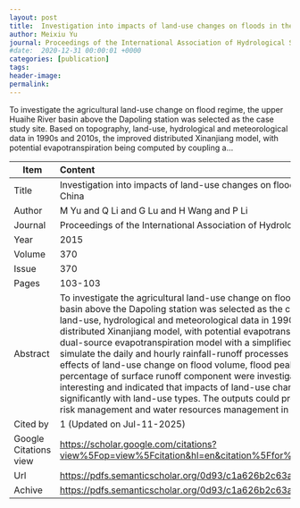 ```yaml
---
layout: post
title:  Investigation into impacts of land-use changes on floods in the upper Huaihe River basin China
author: Meixiu Yu
journal: Proceedings of the International Association of Hydrological Sciences
#date:  2020-12-31 00:00:01 +0000
categories: [publication]
tags: 
header-image: 
permalink: 
---
```

To investigate the agricultural land-use change on flood regime, the upper Huaihe River basin above the Dapoling station was selected as the case study site. Based on topography, land-use, hydrological and meteorological data in 1990s and 2010s, the improved distributed Xinanjiang model, with potential evapotranspiration being computed by coupling a...
<!--the above is the excerpt-->
<!--more-->
<!--the following is the text-->


| Item           | Content    	|
| ---------------|:-------------|
| Title          | Investigation into impacts of land-use changes on floods in the upper Huaihe River basin China     	|
| Author         | M Yu and Q Li and G Lu and H Wang and P Li    	|
| Journal        | Proceedings of the International Association of Hydrological Sciences   	|
| Year           | 2015  		|
| Volume         | 370	   	|
| Issue          | 370	   	|
| Pages          | 103-103	   	|
| Abstract       | To investigate the agricultural land-use change on flood regime, the upper Huaihe River basin above the Dapoling station was selected as the case study site. Based on topography, land-use, hydrological and meteorological data in 1990s and 2010s, the improved distributed Xinanjiang model, with potential evapotranspiration being computed by coupling a dual-source evapotranspiration model with a simplified plant growth model, was adopted to simulate the daily and hourly rainfall-runoff processes over 1990s and 2010s, and then the effects of land-use change on flood volume, flood peak, occurring time of flood peak, the percentage of surface runoff component were investigated respectively. The results was interesting and indicated that impacts of land-use change on flood characteristics varied significantly with land-use types. The outputs could provide valuable references for flood risk management and water resources management in the Huaihe River basin.	|
| Cited by		 | 1 (Updated on Jul-11-2025)   	|
| Google Citations view | <https://scholar.google.com/citations?view%5Fop=view%5Fcitation&hl=en&citation%5Ffor%5Fview=ly9d4IgAAAAJ:hqOjcs7Dif8C>		|
| Url  			 | <https://pdfs.semanticscholar.org/0d93/c1a626b2c63adca93dfce19f1374245b2516.pdf>		|
| Achive 	     | <https://pdfs.semanticscholar.org/0d93/c1a626b2c63adca93dfce19f1374245b2516.pdf>	|


